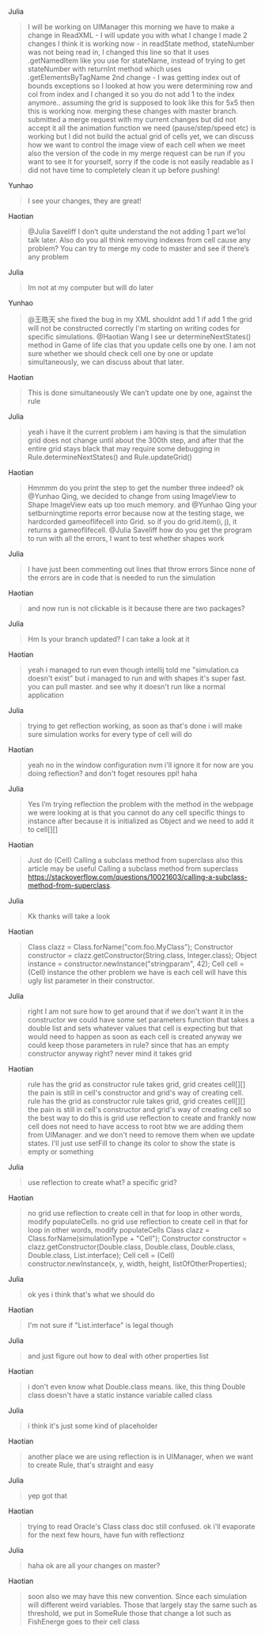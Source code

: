 Julia
>I will be working on UIManager this morning
 we have to make a change in ReadXML - I will update you with what I change
 I made 2 changes I think it is working now - in readState method, stateNumber was not being read in, I changed this line so that it uses .getNamedItem like you use for stateName, instead of trying to get stateNumber with returnInt method which uses .getElementsByTagName
 2nd change - I was getting index out of bounds exceptions so I looked at how you were determining row and col from index and I changed it so you do not add 1 to the index anymore.. assuming the grid is supposed to look like this for 5x5 then this is working now. merging these changes with master branch. submitted a merge request with my current changes but did not accept it
                                                                                                                                                                                                                                                                                                                  all the animation function we need (pause/step/speed etc) is working but I did not build the actual grid of cells yet, we can discuss how we want to control the image view of each cell when we meet
                                                                                                                                                                                                                                                                                                                  also the version of the code in my merge request can be run if you want to see it for yourself, sorry if the code is not easily readable as I did not have time to completely clean it up before pushing!

Yunhao
>I see your changes, they are great!

Haotian
>@Julia Saveliff I don’t quite understand the not adding 1 part we’lol talk later. Also do you all think removing indexes from cell cause any problem?
 You can try to merge my code to master and see if there’s any problem

Julia
>Im not at my computer but will do later

Yunhao
>@王皓天 she fixed the bug in my XML shouldnt add 1 if add 1 the grid will not be constructed correctly
 I'm starting on writing codes for specific simulations. @Haotian Wang I see ur determineNextStates() method in Game of life clas that you update cells one by one.
 I am not sure whether we should check cell one by one or update simultaneously, we can discuss about that later.

Haotian
>This is done simultaneously
 We can’t update one by one, against the rule

Julia
>yeah i have it
 the current problem i am having is that the simulation grid does not change until about the 300th step, and after that the entire grid stays black
 that may require some debugging in Rule.determineNextStates() and Rule.updateGrid()

Haotian
>Hmmmm do you print the step to get the number three indeed? ok @Yunhao  Qing, we decided to change from using ImageView to Shape
                                                             ImageView eats up too much memory. and @Yunhao  Qing your setburningtime reports error
                                                                                                because now at the testing stage, we hardcorded gameoflifecell into Grid. so if you do grid.item(i, j), it returns a gameoflifecell. @Julia Saveliff how do you get the program to run with all the errors, I want to test whether shapes work

Julia
>I have just been commenting out lines that throw errors
 Since none of the errors are in code that is needed to run the simulation

Haotian
>and now run is not clickable
 is it because there are two packages?

Julia
>Hm
 Is your branch updated? I can take a look at it

Haotian
>yeah
 i managed to run even though intellij told me "simulation.ca doesn't exist"
 but i managed to run
 and
 with shapes it's super fast. you can pull master. and see why it doesn't run like a normal application

Julia
>trying to get reflection working, as soon as that's done i will make sure simulation works for every type of cell
 will do

Haotian
>yeah
 no
 in the window configuration
 nvm i'll ignore it for now
 are you doing reflection?
 and don't foget resoures ppl! haha

Julia
>Yes I’m trying reflection
 the problem with the method in the webpage we were looking at is that you cannot do any cell specific things to instance after because it is initialized as Object
 and we need to add it to cell[][]

Haotian
>Just do
 (Cell)
 Calling a subclass method from superclass
 also this article may be useful
 Calling a subclass method from superclass
 https://stackoverflow.com/questions/10021603/calling-a-subclass-method-from-superclass.

Julia
>Kk thanks will take a look

Haotian
>Class<?> clazz = Class.forName("com.foo.MyClass");
 Constructor<?> constructor = clazz.getConstructor(String.class, Integer.class);
 Object instance = constructor.newInstance("stringparam", 42);
 Cell cell = (Cell) instance
 the other problem we have is each cell will have this ugly list<Double> parameter in their constructor.

Julia
>right
 I am not sure how to get around that
 if we don't want it in the constructor we could have some set parameters function that takes a double list and sets whatever values that cell is expecting
 but that would need to happen as soon as each cell is created anyway
 we could keep those parameters in rule?
 since that has an empty constructor anyway right?
 never mind it takes grid

Haotian
>rule has the grid as constructor
 rule takes grid, grid creates cell[][]
 the pain is still in cell's constructor and grid's way of creating cell. rule has the grid as constructor
                                                                          rule takes grid, grid creates cell[][]
                                                                          the pain is still in cell's constructor and grid's way of creating cell
                                                                          so the best way to do this is  grid use reflection to create
                                                                          and frankly now cell does not need to have access to root btw
                                                                          we are adding them from UIManager. and we don't need to remove them when we update states. I'll just use setFill to change its color to show the state is empty or something

Julia
>use reflection to create what? a specific grid?

Haotian
>no grid use reflection to create cell in that for loop
 in other words, modify populateCells. no grid use reflection to create cell in that for loop
                                       in other words, modify populateCells
                                       Class<?> clazz = Class.forName(simulationType + "Cell");
                                       Constructor<?> constructor = clazz.getConstructor(Double.class, Double.class, Double.class, Double.class, List.interface);
                                       Cell cell = (Cell) constructor.newInstance(x, y, width, height, listOfOtherProperties);

Julia
>ok yes i think that's what we should do

Haotian
>I'm not sure if "List.interface" is legal though

Julia
>and just figure out how to deal with other properties list

Haotian
>i don't even know what Double.class means. like, this thing Double class
                                            doesn't have a static instance variable called class

Julia
>i think it's just some kind of placeholder

Haotian
>another place we are using reflection is in UIManager, when we want to create Rule, that's straight and easy

Julia
>yep got that

Haotian
>trying to read Oracle's Class class doc
 still confused. ok i'll evaporate for the next few hours, have fun with reflectionz

Julia
>haha ok
 are all your changes on master?

Haotian
>soon
 also we may have this new convention. Since each simulation will different weird variables.
 Those that largely stay the same such as threshold, we put in SomeRule
 those that change a lot such as FishEnerge goes to their cell class